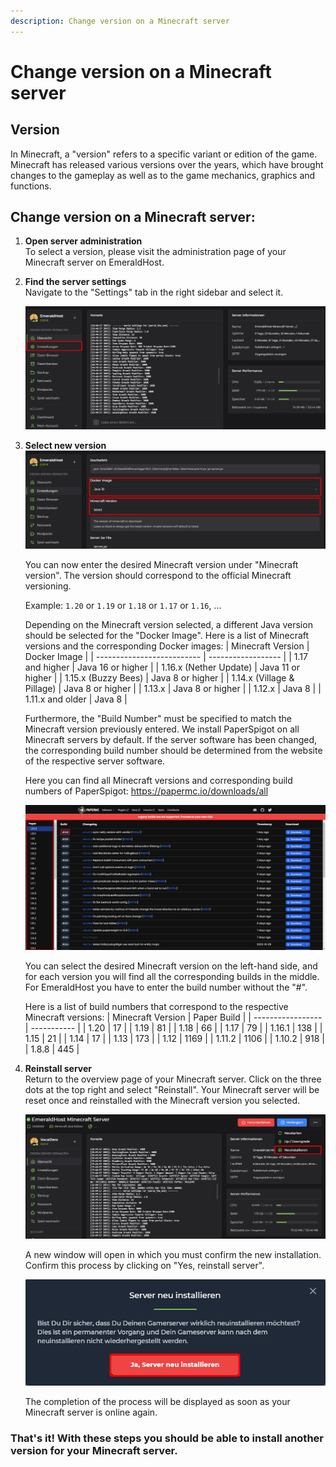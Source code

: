 ```yaml
---
description: Change version on a Minecraft server
---
```


# Change version on a Minecraft server

## Version

In Minecraft, a "version" refers to a specific variant or edition of the game. Minecraft has released various versions over the years, which have brought changes to the gameplay as well as to the game mechanics, graphics and functions.

## Change version on a Minecraft server:

1. <b>Open server administration</b><br>
    To select a version, please visit the administration page of your Minecraft server on EmeraldHost.

2. <b>Find the server settings</b><br>
    Navigate to the "Settings" tab in the right sidebar and select it.

    <img src="../../../assets/gameserver/minecraft-java-edition/version-aendern/Code_Z3M5jSqcUj.png" />

3. <b>Select new version</b><br>
    <img src="../../../assets/gameserver/minecraft-java-edition/version-aendern/chrome_vaH22UQ5MP.png" />

    You can now enter the desired Minecraft version under "Minecraft version". The version should correspond to the official Minecraft versioning.

    Example: `1.20` or `1.19` or `1.18` or `1.17` or `1.16`, ...

    Depending on the Minecraft version selected, a different Java version should be selected for the "Docker Image". Here is a list of Minecraft versions and the corresponding Docker images:
    | Minecraft Version | Docker Image |
    | -------------------------- | ------------------ |
    | 1.17 and higher | Java 16 or higher |
    | 1.16.x (Nether Update) | Java 11 or higher |
    | 1.15.x (Buzzy Bees) | Java 8 or higher |
    | 1.14.x (Village & Pillage) | Java 8 or higher |
    | 1.13.x | Java 8 or higher |
    | 1.12.x | Java 8 |
    | 1.11.x and older | Java 8 |

    Furthermore, the "Build Number" must be specified to match the Minecraft version previously entered. We install PaperSpigot on all Minecraft servers by default. If the server software has been changed, the corresponding build number should be determined from the website of the respective server software.

    Here you can find all Minecraft versions and corresponding build numbers of PaperSpigot: https://papermc.io/downloads/all

    <img src="../../../assets/gameserver/minecraft-java-edition/version-aendern/chrome_Vmbm9yAOL3.png" />
    
    You can select the desired Minecraft version on the left-hand side, and for each version you will find all the corresponding builds in the middle. For EmeraldHost you have to enter the build number without the "#".

    Here is a list of build numbers that correspond to the respective Minecraft versions:
    | Minecraft Version | Paper Build |
    | ----------------- | ----------- |
    | 1.20 | 17 |
    | 1.19 | 81 |
    | 1.18 | 66 |
    | 1.17 | 79 |
    | 1.16.1 | 138 |
    | 1.15 | 21 |
    | 1.14 | 17 |
    | 1.13 | 173 |
    | 1.12 | 1169 |
    | 1.11.2 | 1106 |
    | 1.10.2 | 918 |
    | 1.8.8 | 445 |

4. <b>Reinstall server</b><br>
    Return to the overview page of your Minecraft server. Click on the three dots at the top right and select "Reinstall". Your Minecraft server will be reset once and reinstalled with the Minecraft version you selected.

    <img src="../../../assets/gameserver/minecraft-java-edition/version-aendern/chrome_PGFBVaKsrL.png" />

    A new window will open in which you must confirm the new installation. Confirm this process by clicking on "Yes, reinstall server".

    <img src="../../../assets/gameserver/minecraft-java-edition/version-aendern/chrome_7rgg2mZwFp.png" />

    The completion of the process will be displayed as soon as your Minecraft server is online again.

### That's it! With these steps you should be able to install another version for your Minecraft server.
